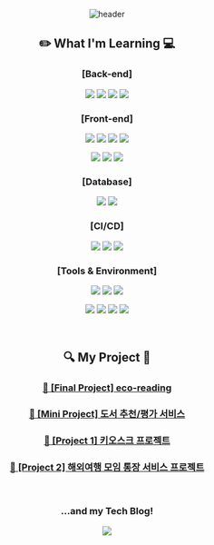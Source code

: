 <div align=center>
  
![header](https://capsule-render.vercel.app/api?type=waving&color=auto&height=220&section=header&fontSize=40&animation=twinkling&text=Welcome!%20Im%20Yubin🍀)

<h2>✏️ What I'm Learning 💻</h2>

<h3>[Back-end]</h3>

<p>
    <img src="https://img.shields.io/badge/java-%23ED8B00.svg?style=for-the-badge&logo=openjdk&logoColor=white"> 
    <img src="https://img.shields.io/badge/spring%20boot-6DB33F?style=for-the-badge&logo=springboot&logoColor=white">
    <img src="https://img.shields.io/badge/JPA-005F0F?style=for-the-badge&logo=jpa&logoColor=white">
    <img src="https://img.shields.io/badge/Apache Tomcat-F8DC75?style=for-the-badge&logo=apachetomcat&logoColor=black"/>
</p>

<h3>[Front-end]</h3>

<p>
    <img src="https://img.shields.io/badge/javascript-F7DF1E?style=for-the-badge&logo=javascript&logoColor=black">
    <img src="https://img.shields.io/badge/Typescript-3178C6?style=for-the-badge&logo=Typescript&logoColor=white"/>
    <img src="https://img.shields.io/badge/react-61DAFB?style=for-the-badge&logo=react&logoColor=black">
    <img src="https://img.shields.io/badge/Thymeleaf-%23005C0F.svg?style=for-the-badge&logo=Thymeleaf&logoColor=white">
</p>

<p>
    <img src="https://img.shields.io/badge/html5-E34F26?style=for-the-badge&logo=html5&logoColor=white"> 
    <img src="https://img.shields.io/badge/css-1572B6?style=for-the-badge&logo=css3&logoColor=white"> 
    <img src="https://img.shields.io/badge/bootstrap-7952B3?style=for-the-badge&logo=bootstrap&logoColor=white">
</p>

<h3>[Database]</h3>

<p>
    <img src="https://img.shields.io/badge/MySQL-4479A1?style=for-the-badge&logo=MySQL&logoColor=white"/>
    <img src="https://img.shields.io/badge/oracle-F80000?style=for-the-badge&logo=oracle&logoColor=white">
</p>

<h3>[CI/CD]</h3>

<p>
    <img src="https://img.shields.io/badge/Docker-2496ED?style=for-the-badge&logo=docker&logoColor=white">
    <img src="https://img.shields.io/badge/amazonaws-232F3E?style=for-the-badge&logo=amazonaws&logoColor=white">
    <img src="https://img.shields.io/badge/GitHub%20Actions-2088FF?style=for-the-badge&logo=githubactions&logoColor=white">
</p>

<h3>[Tools & Environment]</h3>

<p>
    <img src="https://img.shields.io/badge/IntelliJ%20IDEA-CB5B8D?style=for-the-badge&logo=intellijidea&logoColor=white"/>
    <img src="https://img.shields.io/badge/Eclipse-2C2255?style=for-the-badge&logo=eclipse&logoColor=white"/>
    <img src="https://img.shields.io/badge/Visual_Studio_Code-0078D4?style=for-the-badge&logo=visual%20studio%20code&logoColor=white"/>
</p>

<p>
    <img src="https://img.shields.io/badge/Git-F05032?style=for-the-badge&logo=git&logoColor=white"/>
    <img src="https://img.shields.io/badge/GitHub-181717?style=for-the-badge&logo=GitHub&logoColor=white"/>
    <img src="https://img.shields.io/badge/Postman-FF6C37?style=for-the-badge&logo=postman&logoColor=white"/>
    <img src="https://img.shields.io/badge/Figma-F24E1E?style=for-the-badge&logo=figma&logoColor=white"/>
</p>

<br/>

<h2>🔍 My Project 🎯</h2>

### [📗 [Final Project] eco-reading](https://www.notion.so/Final-Project-eco-reading-c3d9d4fcab8d43eea17c57c1c9b6324d?pvs=4)

### [📙 [Mini Project] 도서 추천/평가 서비스](https://unleashed-fire-109.notion.site/SeSAC-Mini-Project-9fe2da8dabc7445e8c97addc627300aa?pvs=4)

### [🍔 [Project 1] 키오스크 프로젝트](https://unleashed-fire-109.notion.site/Project-1-8c3983bfa8bf49139ce2812ff67dbe2e?pvs=4)

### [🧳 [Project 2] 해외여행 모임 통장 서비스 프로젝트](https://unleashed-fire-109.notion.site/Project-2-1c578f9b707440488b003aeae8e2d0e9?pvs=4)

<br/>

<h3>...and my Tech Blog!</h3>

<a href="https://imbay.tistory.com/"><img src="https://img.shields.io/badge/Tistory-FF6347?style=for-the-badge&logo=Tistory&logoColor=white"/></a>

</div>
